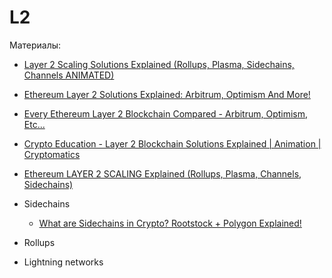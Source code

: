 # L2


Материалы:

* [Layer 2 Scaling Solutions Explained (Rollups, Plasma, Sidechains, Channels ANIMATED)](https://www.youtube.com/watch?v=9pJjtEeq-N4)
* [Ethereum Layer 2 Solutions Explained: Arbitrum, Optimism And More!](https://www.youtube.com/watch?v=rj7-sE6H-Hs)
* [Every Ethereum Layer 2 Blockchain Compared - Arbitrum, Optimism, Etc...](https://www.youtube.com/watch?v=iTKSwf6je5g)
* [Crypto Education - Layer 2 Blockchain Solutions Explained | Animation | Cryptomatics](https://www.youtube.com/watch?v=2Z_2ebio8Nc)
* [Ethereum LAYER 2 SCALING Explained (Rollups, Plasma, Channels, Sidechains)](https://www.youtube.com/watch?v=BgCgauWVTs0&t=1s)
 
* Sidechains
  - [What are Sidechains in Crypto? Rootstock + Polygon Explained!](https://www.youtube.com/watch?v=cFRj2-jzm8E&t=3s)
* Rollups
* Lightning networks
